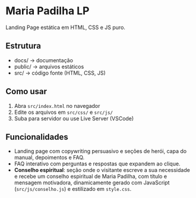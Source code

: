 # Maria Padilha LP

Landing Page estática em HTML, CSS e JS puro.

## Estrutura
- docs/ → documentação
- public/ → arquivos estáticos
- src/ → código fonte (HTML, CSS, JS)

## Como usar
1. Abra `src/index.html` no navegador
2. Edite os arquivos em `src/css/` e `src/js/`
3. Suba para servidor ou use Live Server (VSCode)


## Funcionalidades

- Landing page com copywriting persuasivo e seções de herói, capa do manual, depoimentos e FAQ.
- FAQ interativo com perguntas e respostas que expandem ao clique.
- **Conselho espiritual**: seção onde o visitante escreve a sua necessidade e recebe um conselho espiritual de Maria Padilha, com título e mensagem motivadora, dinamicamente gerado com JavaScript (`src/js/conselho.js`) e estilizado em `style.css`.
